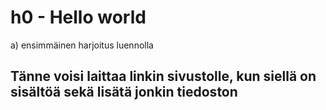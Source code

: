 # h0 - Hello world

a) ensimmäinen harjoitus luennolla

##  Tänne voisi laittaa linkin sivustolle, kun siellä on sisältöä sekä lisätä jonkin tiedoston


